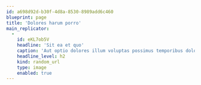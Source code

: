 ```yaml
---
id: a698d92d-b30f-4d8a-8530-8989add6c460
blueprint: page
title: 'Dolores harum porro'
main_replicator:
  -
    id: eKL7ob5V
    headline: 'Sit ea et quo'
    caption: 'Aut optio dolores illum voluptas possimus temporibus dolores omnis. Facere dolor nobis laborum ex nihil quasi architecto. Voluptatem maxime suscipit quia modi soluta dignissimos.'
    headline_level: h2
    kind: random_url
    type: image
    enabled: true
---
```


